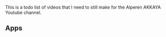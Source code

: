 This is a todo list of videos that I need to still make for the Alperen AKKAYA Youtube channel.

## Apps

<!appsList>
